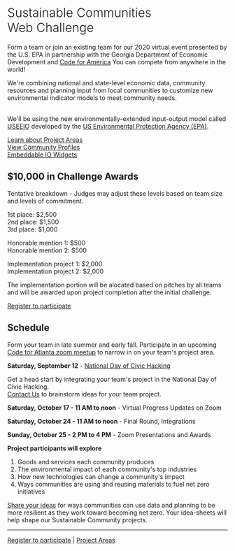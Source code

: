 <!-- MOVED TO Community/Challenge/README.md -->

<h1 style="font-weight:300">Sustainable Communities <span style="white-space:nowrap">Web Challenge</span></h1>

Form a team or join an existing team for our 2020 virtual event presented by the U.S. EPA in partnership with the Georgia Department of Economic Development and <a href="https://www.codeforamerica.org/" target="_parent">Code for America</a> You can compete from anywhere in the world!  

We're combining national and state-level economic data, community resources and planning input from local communities to customize new environmental indicator models to meet&nbsp;community&nbsp;needs.<br><br>

We'll be using the new environmentally-extended input-output model called 
<a href="https://cfpub.epa.gov/si/si_public_record_report.cfm?Lab=NRMRL&dirEntryId=336332" target="_blank">USEEIO</a> developed by the <a href="https://www.epa.gov" target="_parent">US Environmental Protection Agency (EPA)</a>. 

<!--
	We're looking for communities, companies and coders to participate in implementing innovative sustainability apps created in partnership with the <a href="https://www.epa.gov" target="_parent">US Environmental Protection Agency (EPA)</a>. 
-->

<!--
Possible projects include updates to Wazimap Census Reporter which is used in Africa and India.  
-->
<a href="../" style="white-space: nowrap;">Learn about Project Areas</a>  
[View Community Profiles](../../localsite/info/)  
[Embeddable IO Widgets](../../io/charts/)  


## $10,000 in Challenge Awards

Tentative breakdown - Judges may adjust these levels based on team size and levels of commitment.  

1st place: $2,500  
2nd place: $1,500  
3rd place: $1,000  

Honorable mention 1: $500  
Honorable mention 2: $500  

Implementation project 1: $2,000  
Implementation project 2: $2,000  

The implementation portion will be alocated based on pitches by all teams and will be awarded upon project completion after the initial challenge.  


<a href="registration/">Register to participate</a>  


## Schedule

Form your team in late summer and early fall. 
Participate in an upcoming [Code for Atlanta zoom&nbsp;meetup](https://www.meetup.com/codeforatlanta/) to narrow in on your team's project area.  

<b>Saturday, September 12</b> - <a href="https://www.codeforamerica.org/events/national-day-of-civic-hacking" target="national">National Day of Civic Hacking</a>   

Get a head start by integrating your team's project in the National Day of Civic Hacking.  
[Contact Us](../resources/input/) to brainstorm ideas for your team project.  


<b>Saturday, October 17 - 11 AM to noon</b> - Virtual Progress Updates on Zoom   

<b>Saturday, October 24 - 11 AM to noon</b> - Final Round, Integrations 

<b>Sunday, October 25 - 2 PM to 4 PM</b> - Zoom Presentations and Awards  

<!--
During the National Day of Civic Hacking on Sept 21, teams will focus on integration with <span style="white-space: nowrap;"><a href="https://discourse.codeforamerica.org/t/index-of-covid-19-projects-in-the-network/715">COVID-19 project frameworks</a>.</span> 
-->

<!--During the Sept 12th Zoom call, we'll present info about the Sustainable Communities Web Challenge. Some teams may opt to start building upon the EPA's industry input-output models and maps at that time.  -->


<b>Project participants will explore</b>
1. Goods and services each community produces    
2. The environmental impact of each community's top industries  
3. How new technologies can change a community's impact  
4. Ways communities are using and reusing materials to fuel net zero initiatives  

<a href="registration/">Share your ideas</a> 
for ways communities can use data and planning to be more resilient as they work toward becoming net zero. <!-- One to three page idea-sheets will be judged in May of 2020. Your input -->Your idea-sheets will help shape our Sustainable Community projects.   

<!--
A panel of judges will use Slack video to deliberate while using a Google Form for calculating scores for the Oct 25 awards.<br><br>
-->



<!--
Get an early start by competing in the DataBricks Hackathon

https://databricks.com/blog/2020/04/22/announcing-spark-ai-summit-hackathon-for-social-good.html?utm_source=databricks&utm_medium=home&utm_campaign=undefined&utm_content=undefined&utm_offer=undefined&utm_keyword=undefined&
-->

---
<a href="registration/">Register to participate</a> | 
<a href="../">Project Areas</a>  